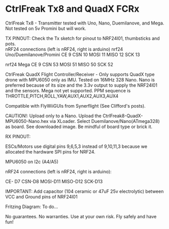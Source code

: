# CtrlFreak Tx8 and QuadX FCRx
CtrlFreak Tx8 - Transmitter tested with Uno, Nano, Duemilanove, and Mega.  Not tested on 5v Promini but will work.

TX PINOUT: Check the Tx sketch for pinout to NRF24l01, thumbsticks and pots.  
nRF24 connections (left is nRF24, right is arduino)
  nrf24   Uno/Duemilanove/Promini
  CE      9
  CSN     10
  MOSI   11
  MISO   12
  SCK    13

  nrf24   Mega
  CE      9
  CSN     53
  MOSI    51
  MISO     50
  SCK      52


CtrlFreak QuadX Flight Controller/Receiver -  Only supports QuadX type drone with MPU6050 only as IMU. Tested on 16MHz 328 Nano. Nano is preferred because of its size and the 3.3v output to supply the NRF24l01 and the sensors. Mega not yet supported.  PPM sequence is THROTTLE,PITCH,ROLL,YAW,AUX1,AUX2,AUX3,AUX4 

Compatible with FlyWiiGUIs from Synerflight (See Clifford's posts). 


CAUTION!:  Upload only to a Nano.  Upload the CtrlFreak8-QuadX-MPU6050-Nano.hex via XLoader. Select Duemilanove/Nano(ATmega328) as board.  See downloaded image.  Be mindful of board type or brick it. 

RX PINOUT: 

ESCs/Motors use digital pins 9,6,5,3 instead of 9,10,11,3 because we allocated the hardware SPI pins for NRF24.

MPU6050 on I2c (A4/A5)

nRF24 connections (left is nRF24, right is arduino):

CE- D7
CSN-D8
MOSI-D11
MISO-D12
SCK-D13

IMPORTANT: Add capacitor (104 ceramic or 47uF 25v electrolytic) between VCC and Ground pins of NRF24l01

Fritzing Diagram:  To do...

No guarantees.  No warranties.  Use at your own risk.  Fly safely and have fun!
